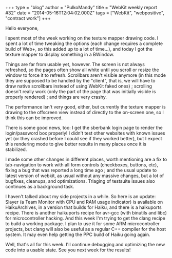 +++
type = "blog"
author = "PulkoMandy"
title = "WebKit weekly report #32"
date = "2014-05-16T12:04:02.000Z"
tags = ["WebKit", "webpositive", "contract work"]
+++

Hello everyone,

I spent most of the week working on the texture mapper drawing code. I spent a lot of time tweaking the options (each change requires a complete build of Web+, so this added up to a lot of time...), and today I got the texture mapper to display something in a BWindow.
<!--more-->
Things are far from usable yet, however. The screen is not always refreshed, so the pages often show all white until you scroll or resize the window to force it to refresh. Scrollbars aren't visible anymore (in this mode they are supposed to be handled by the "client", that is, we will have to draw native scrollbars instead of using WebKit faked ones) ; scrolling doesn't really work (only the part of the page that was initially visible is properly rendered) ; and things are very crashy.

The performance isn't very good, either, but currently the texture mapper is drawing to the offscreen view instead of directly to the on-screen one, so I think this can be improved.

There is some good news, too: I get the sberbank login page to render the login/password box properly! I didn't test other websites with known issues yet (or they crashed before I could see if they worked better), but I expect this rendering mode to give better results in many places once it is stabilized.

I made some other changes in different places, worth mentioning are a fix to tab-navigation to work with all form controls (checkboxes, buttons, etc), fixing a bug that was reported a long time ago ; and the usual update to latest version of webkit, as usual without any massive changes, but a lot of bugfixes, cleanups, and optimizations. Triaging of testsuite issues also continues as a background task.

I haven't talked about my side projects in a while. So here is an update: Slayer (a Team Monitor with CPU and RAM usage indicator) is available on HaikuArchives, in a version that builds for Haiku, and there is a haikuports recipe. There is another haikuports recipe for avr-gcc (with binutils and libc) for microcontroller hacking. And this week I'm trying to get the clang recipe to build a working package. I plan to use it for some ARM microcontroller projects, but clang will also be useful as a regular C++ compiler for the host system. It may even help getting the PPC build of Haiku going again.

Well, that's all for this week. I'll continue debugging and optimizing the new code into a usable state. See you next week for the results!